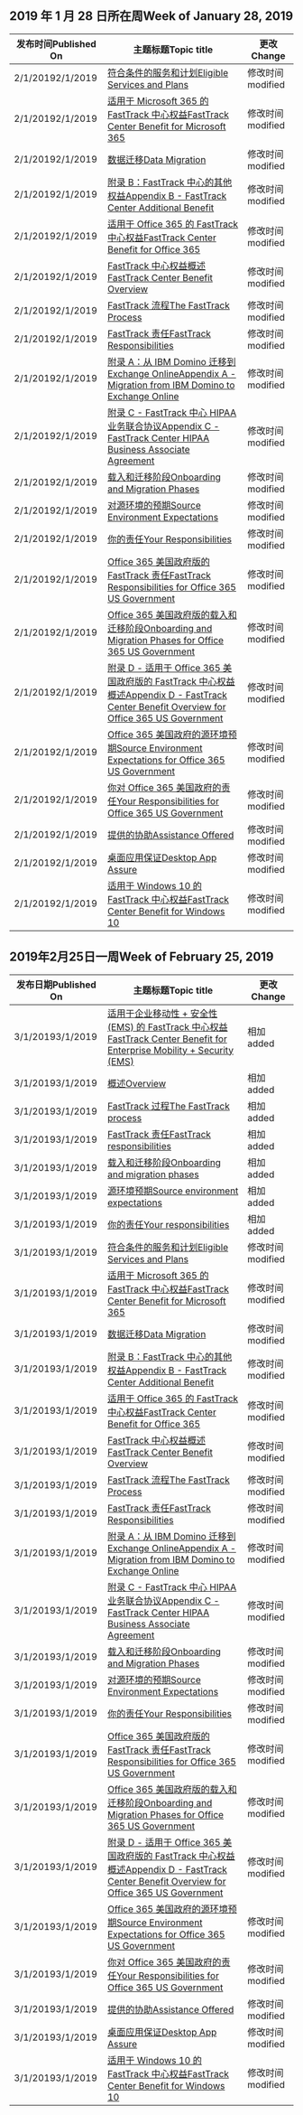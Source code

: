 <!-- This file is generated automatically each week. Changes made to this file will be overwritten.-->




## <a name="week-of-january-28-2019"></a><span data-ttu-id="19134-101">2019 年 1 月 28 日所在周</span><span class="sxs-lookup"><span data-stu-id="19134-101">Week of January 28, 2019</span></span>


| <span data-ttu-id="19134-102">发布时间</span><span class="sxs-lookup"><span data-stu-id="19134-102">Published On</span></span> |<span data-ttu-id="19134-103">主题标题</span><span class="sxs-lookup"><span data-stu-id="19134-103">Topic title</span></span> | <span data-ttu-id="19134-104">更改</span><span class="sxs-lookup"><span data-stu-id="19134-104">Change</span></span> |
|------|------------|--------|
| <span data-ttu-id="19134-105">2/1/2019</span><span class="sxs-lookup"><span data-stu-id="19134-105">2/1/2019</span></span> | [<span data-ttu-id="19134-106">符合条件的服务和计划</span><span class="sxs-lookup"><span data-stu-id="19134-106">Eligible Services and Plans</span></span>](/FastTrack/m365-eligible-services-and-plans) | <span data-ttu-id="19134-107">修改时间</span><span class="sxs-lookup"><span data-stu-id="19134-107">modified</span></span> |
| <span data-ttu-id="19134-108">2/1/2019</span><span class="sxs-lookup"><span data-stu-id="19134-108">2/1/2019</span></span> | [<span data-ttu-id="19134-109">适用于 Microsoft 365 的 FastTrack 中心权益</span><span class="sxs-lookup"><span data-stu-id="19134-109">FastTrack Center Benefit for Microsoft 365</span></span>](/FastTrack/m365-fasttrack-benefit-overview) | <span data-ttu-id="19134-110">修改时间</span><span class="sxs-lookup"><span data-stu-id="19134-110">modified</span></span> |
| <span data-ttu-id="19134-111">2/1/2019</span><span class="sxs-lookup"><span data-stu-id="19134-111">2/1/2019</span></span> | [<span data-ttu-id="19134-112">数据迁移</span><span class="sxs-lookup"><span data-stu-id="19134-112">Data Migration</span></span>](/FastTrack/o365-data-migration) | <span data-ttu-id="19134-113">修改时间</span><span class="sxs-lookup"><span data-stu-id="19134-113">modified</span></span> |
| <span data-ttu-id="19134-114">2/1/2019</span><span class="sxs-lookup"><span data-stu-id="19134-114">2/1/2019</span></span> | [<span data-ttu-id="19134-115">附录 B：FastTrack 中心的其他权益</span><span class="sxs-lookup"><span data-stu-id="19134-115">Appendix B - FastTrack Center Additional Benefit</span></span>](/FastTrack/o365-fasttrack-additional-benefits) | <span data-ttu-id="19134-116">修改时间</span><span class="sxs-lookup"><span data-stu-id="19134-116">modified</span></span> |
| <span data-ttu-id="19134-117">2/1/2019</span><span class="sxs-lookup"><span data-stu-id="19134-117">2/1/2019</span></span> | [<span data-ttu-id="19134-118">适用于 Office 365 的 FastTrack 中心权益</span><span class="sxs-lookup"><span data-stu-id="19134-118">FastTrack Center Benefit for Office 365</span></span>](/FastTrack/o365-fasttrack-benefit-for-office-365) | <span data-ttu-id="19134-119">修改时间</span><span class="sxs-lookup"><span data-stu-id="19134-119">modified</span></span> |
| <span data-ttu-id="19134-120">2/1/2019</span><span class="sxs-lookup"><span data-stu-id="19134-120">2/1/2019</span></span> | [<span data-ttu-id="19134-121">FastTrack 中心权益概述</span><span class="sxs-lookup"><span data-stu-id="19134-121">FastTrack Center Benefit Overview</span></span>](/FastTrack/o365-fasttrack-benefit-overview) | <span data-ttu-id="19134-122">修改时间</span><span class="sxs-lookup"><span data-stu-id="19134-122">modified</span></span> |
| <span data-ttu-id="19134-123">2/1/2019</span><span class="sxs-lookup"><span data-stu-id="19134-123">2/1/2019</span></span> | [<span data-ttu-id="19134-124">FastTrack 流程</span><span class="sxs-lookup"><span data-stu-id="19134-124">The FastTrack Process</span></span>](/FastTrack/o365-fasttrack-process) | <span data-ttu-id="19134-125">修改时间</span><span class="sxs-lookup"><span data-stu-id="19134-125">modified</span></span> |
| <span data-ttu-id="19134-126">2/1/2019</span><span class="sxs-lookup"><span data-stu-id="19134-126">2/1/2019</span></span> | [<span data-ttu-id="19134-127">FastTrack 责任</span><span class="sxs-lookup"><span data-stu-id="19134-127">FastTrack Responsibilities</span></span>](/FastTrack/o365-fasttrack-responsibilities) | <span data-ttu-id="19134-128">修改时间</span><span class="sxs-lookup"><span data-stu-id="19134-128">modified</span></span> |
| <span data-ttu-id="19134-129">2/1/2019</span><span class="sxs-lookup"><span data-stu-id="19134-129">2/1/2019</span></span> | [<span data-ttu-id="19134-130">附录 A：从 IBM Domino 迁移到 Exchange Online</span><span class="sxs-lookup"><span data-stu-id="19134-130">Appendix A - Migration from IBM Domino to Exchange Online</span></span>](/FastTrack/o365-from-ibm-domino-to-exchange-online) | <span data-ttu-id="19134-131">修改时间</span><span class="sxs-lookup"><span data-stu-id="19134-131">modified</span></span> |
| <span data-ttu-id="19134-132">2/1/2019</span><span class="sxs-lookup"><span data-stu-id="19134-132">2/1/2019</span></span> | [<span data-ttu-id="19134-133">附录 C - FastTrack 中心 HIPAA 业务联合协议</span><span class="sxs-lookup"><span data-stu-id="19134-133">Appendix C - FastTrack Center HIPAA Business Associate Agreement</span></span>](/FastTrack/o365-hipaa-business-associate-agreement) | <span data-ttu-id="19134-134">修改时间</span><span class="sxs-lookup"><span data-stu-id="19134-134">modified</span></span> |
| <span data-ttu-id="19134-135">2/1/2019</span><span class="sxs-lookup"><span data-stu-id="19134-135">2/1/2019</span></span> | [<span data-ttu-id="19134-136">载入和迁移阶段</span><span class="sxs-lookup"><span data-stu-id="19134-136">Onboarding and Migration Phases</span></span>](/FastTrack/o365-onboarding-and-migration) | <span data-ttu-id="19134-137">修改时间</span><span class="sxs-lookup"><span data-stu-id="19134-137">modified</span></span> |
| <span data-ttu-id="19134-138">2/1/2019</span><span class="sxs-lookup"><span data-stu-id="19134-138">2/1/2019</span></span> | [<span data-ttu-id="19134-139">对源环境的预期</span><span class="sxs-lookup"><span data-stu-id="19134-139">Source Environment Expectations</span></span>](/FastTrack/o365-source-environment-expectations) | <span data-ttu-id="19134-140">修改时间</span><span class="sxs-lookup"><span data-stu-id="19134-140">modified</span></span> |
| <span data-ttu-id="19134-141">2/1/2019</span><span class="sxs-lookup"><span data-stu-id="19134-141">2/1/2019</span></span> | [<span data-ttu-id="19134-142">你的责任</span><span class="sxs-lookup"><span data-stu-id="19134-142">Your Responsibilities</span></span>](/FastTrack/o365-your-responsibilities) | <span data-ttu-id="19134-143">修改时间</span><span class="sxs-lookup"><span data-stu-id="19134-143">modified</span></span> |
| <span data-ttu-id="19134-144">2/1/2019</span><span class="sxs-lookup"><span data-stu-id="19134-144">2/1/2019</span></span> | [<span data-ttu-id="19134-145">Office 365 美国政府版的 FastTrack 责任</span><span class="sxs-lookup"><span data-stu-id="19134-145">FastTrack Responsibilities for Office 365 US Government</span></span>](/FastTrack/us-gov-appendix-fasttrack-responsibilities) | <span data-ttu-id="19134-146">修改时间</span><span class="sxs-lookup"><span data-stu-id="19134-146">modified</span></span> |
| <span data-ttu-id="19134-147">2/1/2019</span><span class="sxs-lookup"><span data-stu-id="19134-147">2/1/2019</span></span> | [<span data-ttu-id="19134-148">Office 365 美国政府版的载入和迁移阶段</span><span class="sxs-lookup"><span data-stu-id="19134-148">Onboarding and Migration Phases for Office 365 US Government</span></span>](/FastTrack/us-gov-appendix-onboarding-and-migration) | <span data-ttu-id="19134-149">修改时间</span><span class="sxs-lookup"><span data-stu-id="19134-149">modified</span></span> |
| <span data-ttu-id="19134-150">2/1/2019</span><span class="sxs-lookup"><span data-stu-id="19134-150">2/1/2019</span></span> | [<span data-ttu-id="19134-151">附录 D - 适用于 Office 365 美国政府版的 FastTrack 中心权益概述</span><span class="sxs-lookup"><span data-stu-id="19134-151">Appendix D - FastTrack Center Benefit Overview for Office 365 US Government</span></span>](/FastTrack/us-gov-appendix-overview) | <span data-ttu-id="19134-152">修改时间</span><span class="sxs-lookup"><span data-stu-id="19134-152">modified</span></span> |
| <span data-ttu-id="19134-153">2/1/2019</span><span class="sxs-lookup"><span data-stu-id="19134-153">2/1/2019</span></span> | [<span data-ttu-id="19134-154">Office 365 美国政府的源环境预期</span><span class="sxs-lookup"><span data-stu-id="19134-154">Source Environment Expectations for Office 365 US Government</span></span>](/FastTrack/us-gov-appendix-source-environment-expectations) | <span data-ttu-id="19134-155">修改时间</span><span class="sxs-lookup"><span data-stu-id="19134-155">modified</span></span> |
| <span data-ttu-id="19134-156">2/1/2019</span><span class="sxs-lookup"><span data-stu-id="19134-156">2/1/2019</span></span> | [<span data-ttu-id="19134-157">你对 Office 365 美国政府的责任</span><span class="sxs-lookup"><span data-stu-id="19134-157">Your Responsibilities for Office 365 US Government</span></span>](/FastTrack/us-gov-appendix-your-responsibilities) | <span data-ttu-id="19134-158">修改时间</span><span class="sxs-lookup"><span data-stu-id="19134-158">modified</span></span> |
| <span data-ttu-id="19134-159">2/1/2019</span><span class="sxs-lookup"><span data-stu-id="19134-159">2/1/2019</span></span> | [<span data-ttu-id="19134-160">提供的协助</span><span class="sxs-lookup"><span data-stu-id="19134-160">Assistance Offered</span></span>](/FastTrack/win-10-daa-assistance-offered) | <span data-ttu-id="19134-161">修改时间</span><span class="sxs-lookup"><span data-stu-id="19134-161">modified</span></span> |
| <span data-ttu-id="19134-162">2/1/2019</span><span class="sxs-lookup"><span data-stu-id="19134-162">2/1/2019</span></span> | [<span data-ttu-id="19134-163">桌面应用保证</span><span class="sxs-lookup"><span data-stu-id="19134-163">Desktop App Assure</span></span>](/FastTrack/win-10-desktop-app-assure) | <span data-ttu-id="19134-164">修改时间</span><span class="sxs-lookup"><span data-stu-id="19134-164">modified</span></span> |
| <span data-ttu-id="19134-165">2/1/2019</span><span class="sxs-lookup"><span data-stu-id="19134-165">2/1/2019</span></span> | [<span data-ttu-id="19134-166">适用于 Windows 10 的 FastTrack 中心权益</span><span class="sxs-lookup"><span data-stu-id="19134-166">FastTrack Center Benefit for Windows 10</span></span>](/FastTrack/win-10-fasttrack-benefit-for-windows-10) | <span data-ttu-id="19134-167">修改时间</span><span class="sxs-lookup"><span data-stu-id="19134-167">modified</span></span> |


## <a name="week-of-february-25-2019"></a><span data-ttu-id="19134-168">2019年2月25日一周</span><span class="sxs-lookup"><span data-stu-id="19134-168">Week of February 25, 2019</span></span>


| <span data-ttu-id="19134-169">发布日期</span><span class="sxs-lookup"><span data-stu-id="19134-169">Published On</span></span> |<span data-ttu-id="19134-170">主题标题</span><span class="sxs-lookup"><span data-stu-id="19134-170">Topic title</span></span> | <span data-ttu-id="19134-171">更改</span><span class="sxs-lookup"><span data-stu-id="19134-171">Change</span></span> |
|------|------------|--------|
| <span data-ttu-id="19134-172">3/1/2019</span><span class="sxs-lookup"><span data-stu-id="19134-172">3/1/2019</span></span> | [<span data-ttu-id="19134-173">适用于企业移动性 + 安全性 (EMS) 的 FastTrack 中心权益</span><span class="sxs-lookup"><span data-stu-id="19134-173">FastTrack Center Benefit for Enterprise Mobility + Security (EMS)</span></span>](/FastTrack/ems-fasttrack-benefit-for-ems) | <span data-ttu-id="19134-174">相加</span><span class="sxs-lookup"><span data-stu-id="19134-174">added</span></span> |
| <span data-ttu-id="19134-175">3/1/2019</span><span class="sxs-lookup"><span data-stu-id="19134-175">3/1/2019</span></span> | [<span data-ttu-id="19134-176">概述</span><span class="sxs-lookup"><span data-stu-id="19134-176">Overview</span></span>](/FastTrack/ems-fasttrack-benefit-overview) | <span data-ttu-id="19134-177">相加</span><span class="sxs-lookup"><span data-stu-id="19134-177">added</span></span> |
| <span data-ttu-id="19134-178">3/1/2019</span><span class="sxs-lookup"><span data-stu-id="19134-178">3/1/2019</span></span> | [<span data-ttu-id="19134-179">FastTrack 过程</span><span class="sxs-lookup"><span data-stu-id="19134-179">The FastTrack process</span></span>](/FastTrack/ems-fasttrack-process) | <span data-ttu-id="19134-180">相加</span><span class="sxs-lookup"><span data-stu-id="19134-180">added</span></span> |
| <span data-ttu-id="19134-181">3/1/2019</span><span class="sxs-lookup"><span data-stu-id="19134-181">3/1/2019</span></span> | [<span data-ttu-id="19134-182">FastTrack 责任</span><span class="sxs-lookup"><span data-stu-id="19134-182">FastTrack responsibilities</span></span>](/FastTrack/ems-fasttrack-responsibilities) | <span data-ttu-id="19134-183">相加</span><span class="sxs-lookup"><span data-stu-id="19134-183">added</span></span> |
| <span data-ttu-id="19134-184">3/1/2019</span><span class="sxs-lookup"><span data-stu-id="19134-184">3/1/2019</span></span> | [<span data-ttu-id="19134-185">载入和迁移阶段</span><span class="sxs-lookup"><span data-stu-id="19134-185">Onboarding and migration phases</span></span>](/FastTrack/ems-onboarding-phases) | <span data-ttu-id="19134-186">相加</span><span class="sxs-lookup"><span data-stu-id="19134-186">added</span></span> |
| <span data-ttu-id="19134-187">3/1/2019</span><span class="sxs-lookup"><span data-stu-id="19134-187">3/1/2019</span></span> | [<span data-ttu-id="19134-188">源环境预期</span><span class="sxs-lookup"><span data-stu-id="19134-188">Source environment expectations</span></span>](/FastTrack/ems-source-environment-expectations) | <span data-ttu-id="19134-189">相加</span><span class="sxs-lookup"><span data-stu-id="19134-189">added</span></span> |
| <span data-ttu-id="19134-190">3/1/2019</span><span class="sxs-lookup"><span data-stu-id="19134-190">3/1/2019</span></span> | [<span data-ttu-id="19134-191">你的责任</span><span class="sxs-lookup"><span data-stu-id="19134-191">Your responsibilities</span></span>](/FastTrack/ems-your-responsibilities) | <span data-ttu-id="19134-192">相加</span><span class="sxs-lookup"><span data-stu-id="19134-192">added</span></span> |
| <span data-ttu-id="19134-193">3/1/2019</span><span class="sxs-lookup"><span data-stu-id="19134-193">3/1/2019</span></span> | [<span data-ttu-id="19134-194">符合条件的服务和计划</span><span class="sxs-lookup"><span data-stu-id="19134-194">Eligible Services and Plans</span></span>](/FastTrack/m365-eligible-services-and-plans) | <span data-ttu-id="19134-195">修改时间</span><span class="sxs-lookup"><span data-stu-id="19134-195">modified</span></span> |
| <span data-ttu-id="19134-196">3/1/2019</span><span class="sxs-lookup"><span data-stu-id="19134-196">3/1/2019</span></span> | [<span data-ttu-id="19134-197">适用于 Microsoft 365 的 FastTrack 中心权益</span><span class="sxs-lookup"><span data-stu-id="19134-197">FastTrack Center Benefit for Microsoft 365</span></span>](/FastTrack/m365-fasttrack-benefit-overview) | <span data-ttu-id="19134-198">修改时间</span><span class="sxs-lookup"><span data-stu-id="19134-198">modified</span></span> |
| <span data-ttu-id="19134-199">3/1/2019</span><span class="sxs-lookup"><span data-stu-id="19134-199">3/1/2019</span></span> | [<span data-ttu-id="19134-200">数据迁移</span><span class="sxs-lookup"><span data-stu-id="19134-200">Data Migration</span></span>](/FastTrack/o365-data-migration) | <span data-ttu-id="19134-201">修改时间</span><span class="sxs-lookup"><span data-stu-id="19134-201">modified</span></span> |
| <span data-ttu-id="19134-202">3/1/2019</span><span class="sxs-lookup"><span data-stu-id="19134-202">3/1/2019</span></span> | [<span data-ttu-id="19134-203">附录 B：FastTrack 中心的其他权益</span><span class="sxs-lookup"><span data-stu-id="19134-203">Appendix B - FastTrack Center Additional Benefit</span></span>](/FastTrack/o365-fasttrack-additional-benefits) | <span data-ttu-id="19134-204">修改时间</span><span class="sxs-lookup"><span data-stu-id="19134-204">modified</span></span> |
| <span data-ttu-id="19134-205">3/1/2019</span><span class="sxs-lookup"><span data-stu-id="19134-205">3/1/2019</span></span> | [<span data-ttu-id="19134-206">适用于 Office 365 的 FastTrack 中心权益</span><span class="sxs-lookup"><span data-stu-id="19134-206">FastTrack Center Benefit for Office 365</span></span>](/FastTrack/o365-fasttrack-benefit-for-office-365) | <span data-ttu-id="19134-207">修改时间</span><span class="sxs-lookup"><span data-stu-id="19134-207">modified</span></span> |
| <span data-ttu-id="19134-208">3/1/2019</span><span class="sxs-lookup"><span data-stu-id="19134-208">3/1/2019</span></span> | [<span data-ttu-id="19134-209">FastTrack 中心权益概述</span><span class="sxs-lookup"><span data-stu-id="19134-209">FastTrack Center Benefit Overview</span></span>](/FastTrack/o365-fasttrack-benefit-overview) | <span data-ttu-id="19134-210">修改时间</span><span class="sxs-lookup"><span data-stu-id="19134-210">modified</span></span> |
| <span data-ttu-id="19134-211">3/1/2019</span><span class="sxs-lookup"><span data-stu-id="19134-211">3/1/2019</span></span> | [<span data-ttu-id="19134-212">FastTrack 流程</span><span class="sxs-lookup"><span data-stu-id="19134-212">The FastTrack Process</span></span>](/FastTrack/o365-fasttrack-process) | <span data-ttu-id="19134-213">修改时间</span><span class="sxs-lookup"><span data-stu-id="19134-213">modified</span></span> |
| <span data-ttu-id="19134-214">3/1/2019</span><span class="sxs-lookup"><span data-stu-id="19134-214">3/1/2019</span></span> | [<span data-ttu-id="19134-215">FastTrack 责任</span><span class="sxs-lookup"><span data-stu-id="19134-215">FastTrack Responsibilities</span></span>](/FastTrack/o365-fasttrack-responsibilities) | <span data-ttu-id="19134-216">修改时间</span><span class="sxs-lookup"><span data-stu-id="19134-216">modified</span></span> |
| <span data-ttu-id="19134-217">3/1/2019</span><span class="sxs-lookup"><span data-stu-id="19134-217">3/1/2019</span></span> | [<span data-ttu-id="19134-218">附录 A：从 IBM Domino 迁移到 Exchange Online</span><span class="sxs-lookup"><span data-stu-id="19134-218">Appendix A - Migration from IBM Domino to Exchange Online</span></span>](/FastTrack/o365-from-ibm-domino-to-exchange-online) | <span data-ttu-id="19134-219">修改时间</span><span class="sxs-lookup"><span data-stu-id="19134-219">modified</span></span> |
| <span data-ttu-id="19134-220">3/1/2019</span><span class="sxs-lookup"><span data-stu-id="19134-220">3/1/2019</span></span> | [<span data-ttu-id="19134-221">附录 C - FastTrack 中心 HIPAA 业务联合协议</span><span class="sxs-lookup"><span data-stu-id="19134-221">Appendix C - FastTrack Center HIPAA Business Associate Agreement</span></span>](/FastTrack/o365-hipaa-business-associate-agreement) | <span data-ttu-id="19134-222">修改时间</span><span class="sxs-lookup"><span data-stu-id="19134-222">modified</span></span> |
| <span data-ttu-id="19134-223">3/1/2019</span><span class="sxs-lookup"><span data-stu-id="19134-223">3/1/2019</span></span> | [<span data-ttu-id="19134-224">载入和迁移阶段</span><span class="sxs-lookup"><span data-stu-id="19134-224">Onboarding and Migration Phases</span></span>](/FastTrack/o365-onboarding-and-migration) | <span data-ttu-id="19134-225">修改时间</span><span class="sxs-lookup"><span data-stu-id="19134-225">modified</span></span> |
| <span data-ttu-id="19134-226">3/1/2019</span><span class="sxs-lookup"><span data-stu-id="19134-226">3/1/2019</span></span> | [<span data-ttu-id="19134-227">对源环境的预期</span><span class="sxs-lookup"><span data-stu-id="19134-227">Source Environment Expectations</span></span>](/FastTrack/o365-source-environment-expectations) | <span data-ttu-id="19134-228">修改时间</span><span class="sxs-lookup"><span data-stu-id="19134-228">modified</span></span> |
| <span data-ttu-id="19134-229">3/1/2019</span><span class="sxs-lookup"><span data-stu-id="19134-229">3/1/2019</span></span> | [<span data-ttu-id="19134-230">你的责任</span><span class="sxs-lookup"><span data-stu-id="19134-230">Your Responsibilities</span></span>](/FastTrack/o365-your-responsibilities) | <span data-ttu-id="19134-231">修改时间</span><span class="sxs-lookup"><span data-stu-id="19134-231">modified</span></span> |
| <span data-ttu-id="19134-232">3/1/2019</span><span class="sxs-lookup"><span data-stu-id="19134-232">3/1/2019</span></span> | [<span data-ttu-id="19134-233">Office 365 美国政府版的 FastTrack 责任</span><span class="sxs-lookup"><span data-stu-id="19134-233">FastTrack Responsibilities for Office 365 US Government</span></span>](/FastTrack/us-gov-appendix-fasttrack-responsibilities) | <span data-ttu-id="19134-234">修改时间</span><span class="sxs-lookup"><span data-stu-id="19134-234">modified</span></span> |
| <span data-ttu-id="19134-235">3/1/2019</span><span class="sxs-lookup"><span data-stu-id="19134-235">3/1/2019</span></span> | [<span data-ttu-id="19134-236">Office 365 美国政府版的载入和迁移阶段</span><span class="sxs-lookup"><span data-stu-id="19134-236">Onboarding and Migration Phases for Office 365 US Government</span></span>](/FastTrack/us-gov-appendix-onboarding-and-migration) | <span data-ttu-id="19134-237">修改时间</span><span class="sxs-lookup"><span data-stu-id="19134-237">modified</span></span> |
| <span data-ttu-id="19134-238">3/1/2019</span><span class="sxs-lookup"><span data-stu-id="19134-238">3/1/2019</span></span> | [<span data-ttu-id="19134-239">附录 D - 适用于 Office 365 美国政府版的 FastTrack 中心权益概述</span><span class="sxs-lookup"><span data-stu-id="19134-239">Appendix D - FastTrack Center Benefit Overview for Office 365 US Government</span></span>](/FastTrack/us-gov-appendix-overview) | <span data-ttu-id="19134-240">修改时间</span><span class="sxs-lookup"><span data-stu-id="19134-240">modified</span></span> |
| <span data-ttu-id="19134-241">3/1/2019</span><span class="sxs-lookup"><span data-stu-id="19134-241">3/1/2019</span></span> | [<span data-ttu-id="19134-242">Office 365 美国政府的源环境预期</span><span class="sxs-lookup"><span data-stu-id="19134-242">Source Environment Expectations for Office 365 US Government</span></span>](/FastTrack/us-gov-appendix-source-environment-expectations) | <span data-ttu-id="19134-243">修改时间</span><span class="sxs-lookup"><span data-stu-id="19134-243">modified</span></span> |
| <span data-ttu-id="19134-244">3/1/2019</span><span class="sxs-lookup"><span data-stu-id="19134-244">3/1/2019</span></span> | [<span data-ttu-id="19134-245">你对 Office 365 美国政府的责任</span><span class="sxs-lookup"><span data-stu-id="19134-245">Your Responsibilities for Office 365 US Government</span></span>](/FastTrack/us-gov-appendix-your-responsibilities) | <span data-ttu-id="19134-246">修改时间</span><span class="sxs-lookup"><span data-stu-id="19134-246">modified</span></span> |
| <span data-ttu-id="19134-247">3/1/2019</span><span class="sxs-lookup"><span data-stu-id="19134-247">3/1/2019</span></span> | [<span data-ttu-id="19134-248">提供的协助</span><span class="sxs-lookup"><span data-stu-id="19134-248">Assistance Offered</span></span>](/FastTrack/win-10-daa-assistance-offered) | <span data-ttu-id="19134-249">修改时间</span><span class="sxs-lookup"><span data-stu-id="19134-249">modified</span></span> |
| <span data-ttu-id="19134-250">3/1/2019</span><span class="sxs-lookup"><span data-stu-id="19134-250">3/1/2019</span></span> | [<span data-ttu-id="19134-251">桌面应用保证</span><span class="sxs-lookup"><span data-stu-id="19134-251">Desktop App Assure</span></span>](/FastTrack/win-10-desktop-app-assure) | <span data-ttu-id="19134-252">修改时间</span><span class="sxs-lookup"><span data-stu-id="19134-252">modified</span></span> |
| <span data-ttu-id="19134-253">3/1/2019</span><span class="sxs-lookup"><span data-stu-id="19134-253">3/1/2019</span></span> | [<span data-ttu-id="19134-254">适用于 Windows 10 的 FastTrack 中心权益</span><span class="sxs-lookup"><span data-stu-id="19134-254">FastTrack Center Benefit for Windows 10</span></span>](/FastTrack/win-10-fasttrack-benefit-for-windows-10) | <span data-ttu-id="19134-255">修改时间</span><span class="sxs-lookup"><span data-stu-id="19134-255">modified</span></span> |
